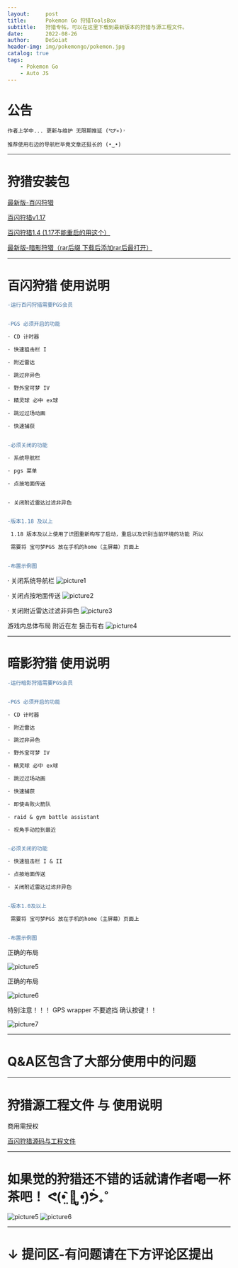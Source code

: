 ```yaml
---
layout:     post
title:      Pokemon Go 狩猎ToolsBox
subtitle:   狩猎专帖，可以在这里下载到最新版本的狩猎与源工程文件。
date:       2022-08-26
author:     DeSoiat
header-img: img/pokemongo/pokemon.jpg
catalog: true
tags: 
    - Pokemon Go
    - Auto JS
---
```


# 公告

    作者上学中... 更新与维护 无限期推延 (ᕑᗢᓫ∗)˒
    
    推荐使用右边的导航栏毕竟文章还挺长的 (•‿•)

---

# 狩猎安装包

[最新版-百闪狩猎](https://github.com/DeSoiat/DESOIAT.GITHUB.IO/raw/main/download/%E7%99%BE%E9%97%AA%E7%8B%A9%E7%8C%8E_v1.4.apk)

[百闪狩猎v1.17](https://github.com/DeSoiat/DESOIAT.GITHUB.IO/raw/main/download/%E7%99%BE%E9%97%AA%E7%8B%A9%E7%8C%8E_v1.1.7.apk)

[百闪狩猎1.4 (1.17不能重启的用这个）](https://github.com/DeSoiat/DESOIAT.GITHUB.IO/raw/main/download/%E7%99%BE%E9%97%AA%E7%8B%A9%E7%8C%8E_v1.4.apk)

[最新版-暗影狩猎（rar后缀 下载后添加rar后最打开）](https://github.com/DeSoiat/DESOIAT.GITHUB.IO/raw/main/download/%E6%9A%97%E5%BD%B1%E7%8B%A9%E7%8C%8E_v1.3)

---

# 百闪狩猎 使用说明

```diff
-运行百闪狩猎需要PGS会员


-PGS 必须开启的功能

· CD 计时器

· 快速狙击栏 I

· 附近雷达

· 跳过非异色

· 野外宝可梦 IV

· 精灵球 必中 ex球 

· 跳过过场动画

· 快速捕获


-必须关闭的功能

· 系统导航栏

· pgs 菜单

· 点按地面传送


· 关闭附近雷达过滤非异色


-版本1.18 及以上

 1.18 版本及以上使用了识图重新构写了启动，重启以及识别当前环境的功能 所以

 需要将 宝可梦PGS 放在手机的home（主屏幕）页面上


-布置示例图

```
· 关闭系统导航栏
![picture1](/img/pokemongo/1.png)

· 关闭点按地面传送
![picture2](/img/pokemongo/2.png)

· 关闭附近雷达过滤非异色
![picture3](/img/pokemongo/3.png)

游戏内总体布局 附近在左 狙击有右
![picture4](/img/pokemongo/4.png)



---

# 暗影狩猎 使用说明

```diff
-运行暗影狩猎需要PGS会员


-PGS 必须开启的功能

· CD 计时器

· 附近雷达

· 跳过非异色

· 野外宝可梦 IV

· 精灵球 必中 ex球 

· 跳过过场动画

· 快速捕获

· 即使击败火箭队

· raid & gym battle assistant

· 视角手动拉到最近


-必须关闭的功能

· 快速狙击栏 I & II

· 点按地面传送

· 关闭附近雷达过滤非异色


-版本1.0及以上

 需要将 宝可梦PGS 放在手机的home（主屏幕）页面上


-布置示例图

```

正确的布局

![picture5](/img/pokemongo/an2.png)

正确的布局

![picture6](/img/pokemongo/an3.png)

特别注意！！！ GPS wrapper 不要遮挡 确认按键！！

![picture7](/img/pokemongo/an1.png)




---

# Q&A区包含了大部分使用中的问题

---

# 狩猎源工程文件 与 使用说明

商用需授权 

[百闪狩猎源码与工程文件](https://github.com/DeSoiat/Shiny-Hunter)

---

# 如果觉的狩猎还不错的话就请作者喝一杯茶吧！ ᕙ(•̤᷆ ॒ ູ•̤᷇)ᕘ₊˚
![picture5](/img/pokemongo/ali.jpg) ![picture6](/img/pokemongo/wechat.png)

---

# ↓ 提问区-有问题请在下方评论区提出




